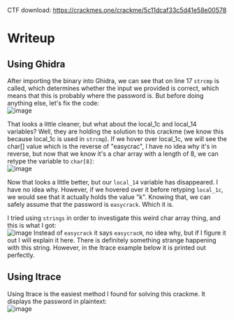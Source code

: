 CTF download: https://crackmes.one/crackme/5c11dcaf33c5d41e58e00578

# Writeup

## Using Ghidra
After importing the binary into Ghidra, we can see that on line 17 `strcmp` is called, which determines whether the input we provided is correct, which means that this is probably where the password is. But before doing anything else, let's fix the code:\
![image](https://github.com/XiovV/reverse_engineering/assets/20326947/c6ce1e71-4c21-4db9-a7a3-133a1f07d5b2)

That looks a little cleaner, but what about the local_1c and local_14 variables? Well, they are holding the solution to this crackme (we know this because local_1c is used in `strcmp`). If we hover over local_1c, we will see the char[] value which is the reverse of "easycrac", I have no idea why it's in reverse, but now that we know it's a char array with a length of 8, we can retype the variable to `char[8]`:\
![image](https://github.com/XiovV/reverse_engineering/assets/20326947/f9be75a3-1693-4755-9244-f91c3f4ebf22)

Now that looks a little better, but our `local_14` variable has disappeared. I have no idea why. However, if we hovered over it before retyping `local_1c`, we would see that it actually holds the value "k". Knowing that, we can safely assume that the password is `easycrack`. Which it is.

I tried using `strings` in order to investigate this weird char array thing, and this is what I got:\
![image](https://github.com/XiovV/reverse_engineering/assets/20326947/b540fd43-aaba-456c-b635-2822ed86f425)
Instead of `easycrack` it says `easycracH`, no idea why, but if I figure it out I will explain it here. There is definitely something strange happening with this string. However, in the ltrace example below it is printed out perfectly.

## Using ltrace
Using ltrace is the easiest method I found for solving this crackme. It displays the password in plaintext:\
![image](https://github.com/XiovV/reverse_engineering/assets/20326947/35b0e01a-792f-4ddc-aa17-f32e800e8cb2)
